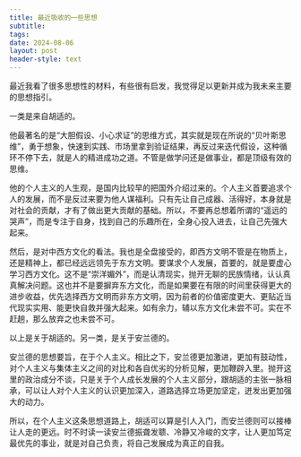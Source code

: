 ```yaml
---
title: 最近吸收的一些思想
subtitle: 
tags: 
date: 2024-08-06
layout: post
header-style: text
---
```


最近我看了很多思想性的材料，有些很有启发，我觉得足以更新并成为我未来主要的思想指引。

一类是来自胡适的。

他最著名的是“大胆假设、小心求证”的思维方式，其实就是现在所说的“贝叶斯思维”，勇于想象，快速到实践、市场里拿到验证结果，再反过来迭代假设，这种循环不停下去，就是人的精进成功之道。不管是做学问还是做事业，都是顶级有效的思维。

他的个人主义的人生观，是国内比较早的把国外介绍过来的。个人主义首要追求个人的发展，而不是反过来要为他人谋福利。只有先让自己成器、活得好，本身就是对社会的贡献，才有了做出更大贡献的基础。所以，不要再总想着所谓的“遥远的哭声”，而是专注于自身，找到自己的乐趣所在，全身心投入进去，让自己先强大起来。

然后，是对中西方文化的看法。我也是全盘接受的，即西方文明不管是在物质上，还是精神上，都已经远远领先于东方文明。要谋求个人发展，首要的，就是要虚心学习西方文化。这不是“崇洋媚外”，而是认清现实，抛开无聊的民族情绪，认认真真解决问题。这也并不是要摒弃东方文化，而是如果要在有限的时间里获得更大的进步收益，优先选择西方文明而非东方文明，因为前者的价值密度更大、更贴近当代现实实用、能更快自救并强大起来。如有余力，辅以东方文化未尝不可。实在不赶趟，那么放弃之也未尝不可。

以上是关于胡适的。另一类，是关于安兰德的。

安兰德的思想要旨，在于个人主义。相比之下，安兰德更加激进，更加有鼓动性，对个人主义与集体主义之间的对比和各自优劣的分析见解，更加鞭辟入里。抛开这里的政治成分不谈，只是关于个人成长发展的个人主义部分，跟胡适的主张一脉相承，可以让人对个人主义的认识更加深入，道路选择立场更加坚定，迸发出更加强大的动力。

所以，在个人主义这条思想道路上，胡适可以算是引人入门，而安兰德则可以接棒让人走的更远。时不时读一读安兰德振聋发聩、冷静又冷峻的文字，让人更加笃定最优先的事业，就是对自己负责，将自己发展成为真正的自我。